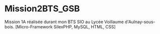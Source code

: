 # Mission2BTS_GSB
Mission 1A réalisée durant mon BTS SIO au Lycée Voillaume d'Aulnay-sous-bois. [Micro-Framework SilexPHP, MySQL, HTML, CSS]
